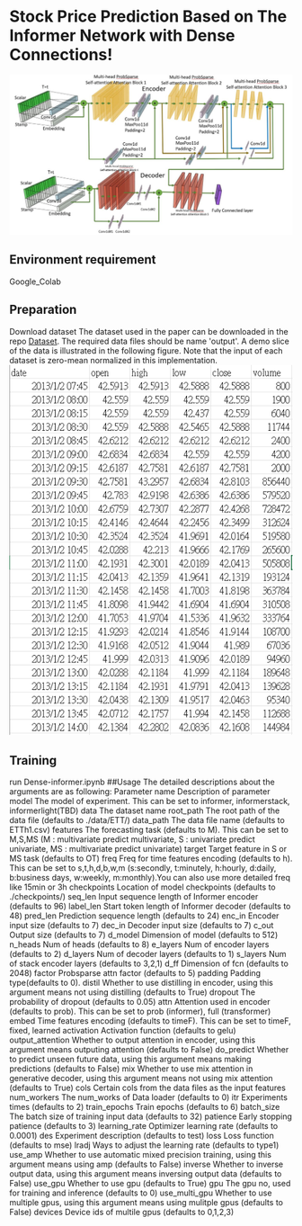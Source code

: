# Stock Price Prediction Based on The Informer Network with Dense Connections!

![image](https://github.com/Chanpohsuan/Dense-Informer2025/blob/main/1.jpg)

## Environment requirement
Google_Colab

## Preparation
Download dataset
The  dataset used in the paper can be downloaded in the repo [Dataset](https://github.com/Chanpohsuan/Dense-Informer2025/tree/main/data). The required data files should be name 'output'. A demo slice of the  data is illustrated in the following figure. Note that the input of each dataset is zero-mean normalized in this implementation.
![image](https://github.com/Chanpohsuan/Dense-Informer2025/blob/main/2.png)

## Training
run Dense-informer.ipynb
##Usage
The detailed descriptions about the arguments are as following:
Parameter name	Description of parameter
model	The model of experiment. This can be set to informer, informerstack, informerlight(TBD)
data	The dataset name
root_path	The root path of the data file (defaults to ./data/ETT/)
data_path	The data file name (defaults to ETTh1.csv)
features	The forecasting task (defaults to M). This can be set to M,S,MS (M : multivariate predict multivariate, S : univariate predict univariate, MS : multivariate predict univariate)
target	Target feature in S or MS task (defaults to OT)
freq	Freq for time features encoding (defaults to h). This can be set to s,t,h,d,b,w,m (s:secondly, t:minutely, h:hourly, d:daily, b:business days, w:weekly, m:monthly).You can also use more detailed freq like 15min or 3h
checkpoints	Location of model checkpoints (defaults to ./checkpoints/)
seq_len	Input sequence length of Informer encoder (defaults to 96)
label_len	Start token length of Informer decoder (defaults to 48)
pred_len	Prediction sequence length (defaults to 24)
enc_in	Encoder input size (defaults to 7)
dec_in	Decoder input size (defaults to 7)
c_out	Output size (defaults to 7)
d_model	Dimension of model (defaults to 512)
n_heads	Num of heads (defaults to 8)
e_layers	Num of encoder layers (defaults to 2)
d_layers	Num of decoder layers (defaults to 1)
s_layers	Num of stack encoder layers (defaults to 3,2,1)
d_ff	Dimension of fcn (defaults to 2048)
factor	Probsparse attn factor (defaults to 5)
padding	Padding type(defaults to 0).
distil	Whether to use distilling in encoder, using this argument means not using distilling (defaults to True)
dropout	The probability of dropout (defaults to 0.05)
attn	Attention used in encoder (defaults to prob). This can be set to prob (informer), full (transformer)
embed	Time features encoding (defaults to timeF). This can be set to timeF, fixed, learned
activation	Activation function (defaults to gelu)
output_attention	Whether to output attention in encoder, using this argument means outputing attention (defaults to False)
do_predict	Whether to predict unseen future data, using this argument means making predictions (defaults to False)
mix	Whether to use mix attention in generative decoder, using this argument means not using mix attention (defaults to True)
cols	Certain cols from the data files as the input features
num_workers	The num_works of Data loader (defaults to 0)
itr	Experiments times (defaults to 2)
train_epochs	Train epochs (defaults to 6)
batch_size	The batch size of training input data (defaults to 32)
patience	Early stopping patience (defaults to 3)
learning_rate	Optimizer learning rate (defaults to 0.0001)
des	Experiment description (defaults to test)
loss	Loss function (defaults to mse)
lradj	Ways to adjust the learning rate (defaults to type1)
use_amp	Whether to use automatic mixed precision training, using this argument means using amp (defaults to False)
inverse	Whether to inverse output data, using this argument means inversing output data (defaults to False)
use_gpu	Whether to use gpu (defaults to True)
gpu	The gpu no, used for training and inference (defaults to 0)
use_multi_gpu	Whether to use multiple gpus, using this argument means using mulitple gpus (defaults to False)
devices	Device ids of multile gpus (defaults to 0,1,2,3)
